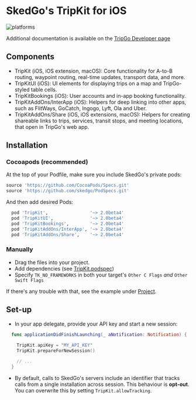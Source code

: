 # SkedGo's TripKit for iOS

![platforms](https://img.shields.io/badge/platforms-iOS%20%7C%20macOS%20%7C%20watchOS-333333.svg)

Additional documentation is available on the [TripGo Developer page](http://skedgo.github.io/tripgo-api/site/)

## Components

- TripKit (iOS, iOS extension, macOS): Core functionality for A-to-B routing, waypoint routing, real-time updates, transport data, and more.
- TripKitUI (iOS): UI elements for displaying trips on a map and TripGo-styled table cells.
- TripKitBookings (iOS): User accounts and in-app booking functionality.
- TripKitAddOns/InterApp (iOS): Helpers for deep linking into other apps, such as FlitWays, GoCatch, Ingogo, Lyft, Ola and Uber.
- TripKitAddOns/Share (iOS, iOS extensions, macOS): Helpers for creating shareable links to trips, services, transit stops, and meeting locations, that open in TripGo's web app.

## Installation

### Cocoapods (recommended)

At the top of your Podfile, make sure you include SkedGo's private pods:

```ruby
source 'https://github.com/CocoaPods/Specs.git'
source 'https://github.com/skedgo/PodSpecs.git'
```

And then add desired Pods:

```ruby
  pod 'TripKit',                '~> 2.0beta4'
  pod 'TripKitUI',              '~> 2.0beta4'
  pod 'TripKitBookings',        '~> 2.0beta4'
  pod 'TripKitAddOns/InterApp', '~> 2.0beta4'
  pod 'TripKitAddOns/Share',    '~> 2.0beta4'
```

### Manually

- Drag the files into your project.
- Add dependencies (see [TripKit.podspec](TripKit.podspec))
- Specify `TK_NO_FRAMEWORKS` in both your target's `Other C Flags` *and* `Other Swift Flags`

If there's any trouble with that, see the example under [Project](Project).

## Set-up

- In your app delegate, provide your API key and start a new session:

```swift
  func applicationDidFinishLaunching(_ aNotification: Notification) {
    
    TripKit.apiKey = "MY_API_KEY"
    TripKit.prepareForNewSession()

    // ...
  }
```

- By default, calls to SkedGo's servers include an identifier that tracks calls from a single installation across session. This behaviour is **opt-out**. You can overwrite this by setting `TripKit.allowTracking`.
